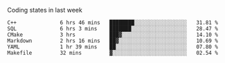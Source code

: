 Coding states in last week

<!--START_SECTION:waka-->

```text
C++              6 hrs 46 mins   ████████░░░░░░░░░░░░░░░░░   31.81 %
SQL              6 hrs 3 mins    ███████░░░░░░░░░░░░░░░░░░   28.47 %
CMake            3 hrs           ███▓░░░░░░░░░░░░░░░░░░░░░   14.10 %
Markdown         2 hrs 16 mins   ██▓░░░░░░░░░░░░░░░░░░░░░░   10.69 %
YAML             1 hr 39 mins    ██░░░░░░░░░░░░░░░░░░░░░░░   07.80 %
Makefile         32 mins         ▓░░░░░░░░░░░░░░░░░░░░░░░░   02.54 %
```

<!--END_SECTION:waka-->
